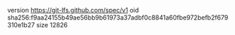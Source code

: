 version https://git-lfs.github.com/spec/v1
oid sha256:f9aa24155b49ae56bb9b61973a37adbf0c8841a60fbe972befb2f679310e1b27
size 12826
